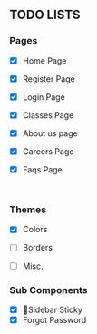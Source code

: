 ## TODO LISTS

### Pages

- [x] Home Page


- [x] Register Page
- [x] Login Page
- [x] Classes Page


- [x] About us page

- [x] Careers Page

- [x] Faqs Page

      ​

### Themes

- [x] Colors
- [ ] Borders
- [ ] Misc.



### Sub Components

- [x] Sidebar Sticky
- [x] Forgot Password